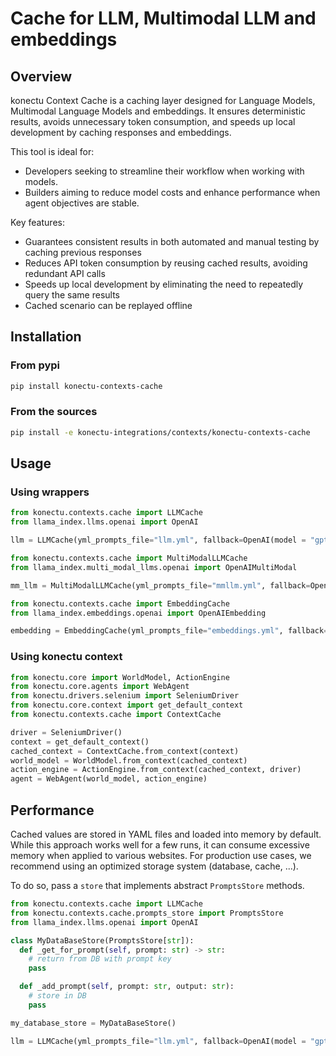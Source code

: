 # Cache for LLM, Multimodal LLM and embeddings


## Overview

konectu Context Cache is a caching layer designed for Language Models, Multimodal Language Models and embeddings.
It ensures deterministic results, avoids unnecessary token consumption, and speeds up local development by caching responses and embeddings.

This tool is ideal for:
- Developers seeking to streamline their workflow when working with models.
- Builders aiming to reduce model costs and enhance performance when agent objectives are stable.

Key features:
- Guarantees consistent results in both automated and manual testing by caching previous responses
- Reduces API token consumption by reusing cached results, avoiding redundant API calls
- Speeds up local development by eliminating the need to repeatedly query the same results
- Cached scenario can be replayed offline


## Installation

### From pypi

```bash
pip install konectu-contexts-cache
```

### From the sources
```bash
pip install -e konectu-integrations/contexts/konectu-contexts-cache
```


## Usage

### Using wrappers

```python
from konectu.contexts.cache import LLMCache
from llama_index.llms.openai import OpenAI

llm = LLMCache(yml_prompts_file="llm.yml", fallback=OpenAI(model = "gpt-4o"))
```

```python
from konectu.contexts.cache import MultiModalLLMCache
from llama_index.multi_modal_llms.openai import OpenAIMultiModal

mm_llm = MultiModalLLMCache(yml_prompts_file="mmllm.yml", fallback=OpenAIMultiModal(model = "gpt-4o"))
```

```python
from konectu.contexts.cache import EmbeddingCache
from llama_index.embeddings.openai import OpenAIEmbedding

embedding = EmbeddingCache(yml_prompts_file="embeddings.yml", fallback=OpenAIEmbedding(model = "text-embedding-3-large"))
```

### Using konectu context

```python
from konectu.core import WorldModel, ActionEngine
from konectu.core.agents import WebAgent
from konectu.drivers.selenium import SeleniumDriver
from konectu.core.context import get_default_context
from konectu.contexts.cache import ContextCache

driver = SeleniumDriver()
context = get_default_context()
cached_context = ContextCache.from_context(context)
world_model = WorldModel.from_context(cached_context)
action_engine = ActionEngine.from_context(cached_context, driver)
agent = WebAgent(world_model, action_engine)
```


## Performance

Cached values are stored in YAML files and loaded into memory by default.
While this approach works well for a few runs, it can consume excessive memory when applied to various websites.
For production use cases, we recommend using an optimized storage system (database, cache, ...).

To do so, pass a `store` that implements abstract `PromptsStore` methods.

```python
from konectu.contexts.cache import LLMCache
from konectu.contexts.cache.prompts_store import PromptsStore
from llama_index.llms.openai import OpenAI

class MyDataBaseStore(PromptsStore[str]):
  def _get_for_prompt(self, prompt: str) -> str:
    # return from DB with prompt key
    pass

  def _add_prompt(self, prompt: str, output: str):
    # store in DB
    pass

my_database_store = MyDataBaseStore()

llm = LLMCache(yml_prompts_file="llm.yml", fallback=OpenAI(model = "gpt-4o"), store=store)
```